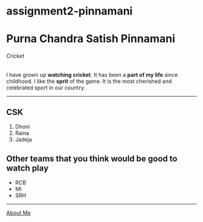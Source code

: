 # assignment2-pinnamani
# Purna Chandra Satish Pinnamani
###### Cricket

I have grown up **watching cricket**. It has been a **part of my life** since childhood. I like the **sprit** of the game. It is the most cherished and celebrated sport in our country. 

---
## CSK
1. Dhoni
1. Raina
1. Jadeja

## Other teams that you think would be good to watch play 
* RCB
* MI
* SRH

---
[About Me](AboutMe.md)
